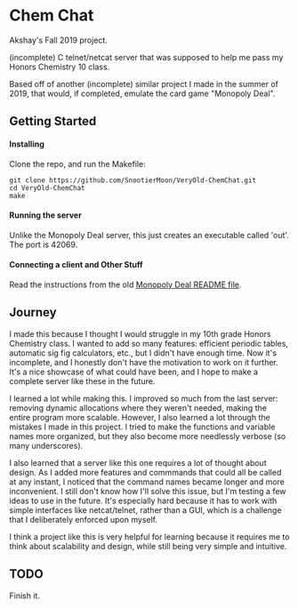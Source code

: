 # Chem Chat
Akshay's Fall 2019 project.

(incomplete) C telnet/netcat server that was supposed to help me pass my Honors Chemistry 10 class.

Based off of another (incomplete) similar project I made in the summer of 2019, that would, if completed, emulate the card game "Monopoly Deal".

## Getting Started

#### Installing

Clone the repo, and run the Makefile:

```
git clone https://github.com/SnootierMoon/VeryOld-ChemChat.git
cd VeryOld-ChemChat
make
```

#### Running the server

Unlike the Monopoly Deal server, this just creates an executable called 'out'. The port is 42069.

#### Connecting a client and Other Stuff

Read the instructions from the old [Monopoly Deal README file](https://github.com/SnootierMoon/MonopolyDeal#getting-started).

## Journey

I made this because I thought I would struggle in my 10th grade Honors Chemistry class. I wanted to add so many features: efficient periodic tables, automatic sig fig calculators, etc., but I didn't have enough time. Now it's incomplete, and I honestly don't have the motivation to work on it further. It's a nice showcase of what could have been, and I hope to make a complete server like these in the future.

I learned a lot while making this. I improved so much from the last server: removing dynamic allocations where they weren't needed, making the entire program more scalable. However, I also learned a lot through the mistakes I made in this project. I tried to make the functions and variable names more organized, but they also become more needlessly verbose (so many underscores).

I also learned that a server like this one requires a lot of thought about design. As I added more features and commmands that could all be called at any instant, I noticed that the command names became longer and more inconvenient. I still don't know how I'll solve this issue, but I'm testing a few ideas to use in the future. It's especially hard because it has to work with simple interfaces like netcat/telnet, rather than a GUI, which is a challenge that I deliberately enforced upon myself.

I think a project like this is very helpful for learning because it requires me to think about scalability and design, while still being very simple and intuitive.

## TODO

Finish it.
